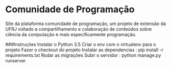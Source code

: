 # Comunidade de Programação

Site da plataforma comunidade de programação, um projeto de extensão da UFRJ voltado a compartilhamento e colaboração de conteúdos sobre ciência da computação e mais especificamente programação.

###Instruções
Instalar o Python 3.5
Criar o env com o virtualenv para o projeto
Fazer o checkout do projeto
Instalar as dependencias : pip install -r requirements.txt
Rodar as migrações
Subir o servidor : python manage.py runserver
